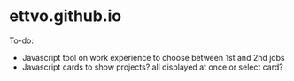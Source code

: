 # ettvo.github.io

To-do:
- Javascript tool on work experience to choose between 1st and 2nd jobs
- Javascript cards to show projects? all displayed at once or select card?